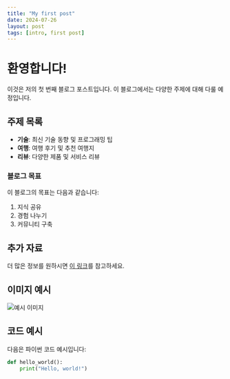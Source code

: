 ```yaml
---
title: "My first post"
date: 2024-07-26
layout: post
tags: [intro, first post]
---
```


# 환영합니다!

이것은 저의 첫 번째 블로그 포스트입니다. 이 블로그에서는 다양한 주제에 대해 다룰 예정입니다.

## 주제 목록

- **기술**: 최신 기술 동향 및 프로그래밍 팁
- **여행**: 여행 후기 및 추천 여행지
- **리뷰**: 다양한 제품 및 서비스 리뷰

### 블로그 목표

이 블로그의 목표는 다음과 같습니다:

1. 지식 공유
2. 경험 나누기
3. 커뮤니티 구축

## 추가 자료

더 많은 정보를 원하시면 [이 링크](https://www.example.com)를 참고하세요.

## 이미지 예시

![예시 이미지](https://www.example.com/image.jpg)

## 코드 예시

다음은 파이썬 코드 예시입니다:

```python
def hello_world():
    print("Hello, world!")
